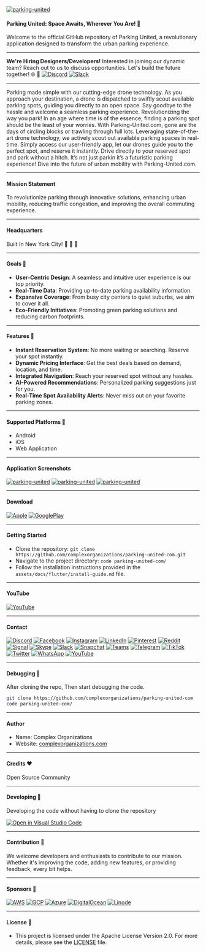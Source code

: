 [![parking-united](https://raw.githubusercontent.com/complexorganizations/parking-united-com/main/assets/images/logos/logo.svg)](https://www.parking-united.com)

#### Parking United: Space Awaits, Wherever You Are! 🚗

Welcome to the official GitHub repository of Parking United, a revolutionary application designed to transform the urban parking experience.

---

**We're Hiring Designers/Developers!** Interested in joining our dynamic team? Reach out to us to discuss opportunities. Let's build the future together! 🌐 🚀 [![Discord](https://raw.githubusercontent.com/complexorganizations/parking-united-com/main/assets/images/icons/social_media/discord.svg)](https://discord.gg/2DmfdBdMwg) [![Slack](https://raw.githubusercontent.com/complexorganizations/parking-united-com/main/assets/images/icons/social_media/slack.svg)](https://parking-unitedcom.slack.com/archives/C05QM7PS9GV/p1693631754500589)

---

Parking made simple with our cutting-edge drone technology. As you approach your destination, a drone is dispatched to swiftly scout available parking spots, guiding you directly to an open space. Say goodbye to the hassle and welcome a seamless parking experience. Revolutionizing the way you park! In an age where time is of the essence, finding a parking spot should be the least of your worries. With Parking-United.com, gone are the days of circling blocks or trawling through full lots. Leveraging state-of-the-art drone technology, we actively scout out available parking spaces in real-time. Simply access our user-friendly app, let our drones guide you to the perfect spot, and reserve it instantly. Drive directly to your reserved spot and park without a hitch. It’s not just parkin it’s a futuristic parking experience! Dive into the future of urban mobility with Parking-United.com.

---

#### Mission Statement

To revolutionize parking through innovative solutions, enhancing urban mobility, reducing traffic congestion, and improving the overall commuting experience.

---

#### Headquarters

Built In New York City! 🗽 🦅 🍕

---

#### Goals 🌱

- **User-Centric Design**: A seamless and intuitive user experience is our top priority.
- **Real-Time Data**: Providing up-to-date parking availability information.
- **Expansive Coverage**: From busy city centers to quiet suburbs, we aim to cover it all.
- **Eco-Friendly Initiatives**: Promoting green parking solutions and reducing carbon footprints.

---

#### Features 🚀

- **Instant Reservation System**: No more waiting or searching. Reserve your spot instantly.
- **Dynamic Pricing Interface**: Get the best deals based on demand, location, and time.
- **Integrated Navigation**: Reach your reserved spot without any hassles.
- **AI-Powered Recommendations**: Personalized parking suggestions just for you.
- **Real-Time Spot Availability Alerts**: Never miss out on your favorite parking zones.

---

#### Supported Platforms 📱

- Android
- iOS
- Web Application

---

#### Application Screenshots

[![parking-united](https://raw.githubusercontent.com/complexorganizations/parking-united-com/main/assets/images/application/svg/home.svg)](https://www.parking-united.com)
[![parking-united](https://raw.githubusercontent.com/complexorganizations/parking-united-com/main/assets/images/application/svg/opened.svg)](https://www.parking-united.com)
[![parking-united](https://raw.githubusercontent.com/complexorganizations/parking-united-com/main/assets/images/application/svg/seekingparking.svg)](https://www.parking-united.com)

---

#### Download

[![Apple](https://raw.githubusercontent.com/complexorganizations/parking-united-com/main/assets/images/icons/app_store/apple.svg)](https://apps.apple.com/)
[![GooglePlay](https://raw.githubusercontent.com/complexorganizations/parking-united-com/main/assets/images/icons/app_store/googleplay.svg)](https://play.google.com/)

---

#### Getting Started

- Clone the repository: `git clone https://github.com/complexorganizations/parking-united-com.git`
- Navigate to the project directory: `code parking-united-com/`
- Follow the installation instructions provided in the `assets/docs/flutter/install-guide.md` file.

---

#### YouTube

[![YouTube](https://img.youtube.com/vi/wERKffMfsxU/default.jpg)](https://youtu.be/wERKffMfsxU)

---

#### Contact

[![Discord](https://raw.githubusercontent.com/complexorganizations/parking-united-com/main/assets/images/icons/social_media/discord.svg)](https://discord.gg/2DmfdBdMwg)
[![Facebook](https://raw.githubusercontent.com/complexorganizations/parking-united-com/main/assets/images/icons/social_media/facebook.svg)](https://www.facebook.com/parkingunited)
[![Instagram](https://raw.githubusercontent.com/complexorganizations/parking-united-com/main/assets/images/icons/social_media/instagram.svg)](https://www.instagram.com/)
[![LinkedIn](https://raw.githubusercontent.com/complexorganizations/parking-united-com/main/assets/images/icons/social_media/linkedin.svg)](https://www.linkedin.com/company/parking-united)
[![Pinterest](https://raw.githubusercontent.com/complexorganizations/parking-united-com/main/assets/images/icons/social_media/pinterest.svg)](https://www.pinterest.com/parking_united/)
[![Reddit](https://raw.githubusercontent.com/complexorganizations/parking-united-com/main/assets/images/icons/social_media/reddit.svg)](https://www.reddit.com/r/parking_united/)
[![Signal](https://raw.githubusercontent.com/complexorganizations/parking-united-com/main/assets/images/icons/social_media/signal.svg)](https://signal.group/#CjQKIPhEy6Pk8c-wXi-6O3DRXQ3eSLvJNqW61uq46Y-Ya3mrEhDaILflpc1oE9joFmzC3REG)
[![Skype](https://raw.githubusercontent.com/complexorganizations/parking-united-com/main/assets/images/icons/social_media/skype.svg)](https://join.skype.com/hjhsrvQlinZk)
[![Slack](https://raw.githubusercontent.com/complexorganizations/parking-united-com/main/assets/images/icons/social_media/slack.svg)](https://parking-unitedcom.slack.com/archives/C05QM7PS9GV/p1693631754500589)
[![Snapchat](https://raw.githubusercontent.com/complexorganizations/parking-united-com/main/assets/images/icons/social_media/snapchat.svg)](https://www.snapchat.com/)
[![Teams](https://raw.githubusercontent.com/complexorganizations/parking-united-com/main/assets/images/icons/social_media/teams.svg)](https://teams.live.com/l/community/FAAHt8haBHMqRRUOwI)
[![Telegram](https://raw.githubusercontent.com/complexorganizations/parking-united-com/main/assets/images/icons/social_media/telegram.svg)](https://t.me/parking_united_com)
[![TikTok](https://raw.githubusercontent.com/complexorganizations/parking-united-com/main/assets/images/icons/social_media/tiktok.svg)](https://www.tiktok.com/)
[![Twitter](https://raw.githubusercontent.com/complexorganizations/parking-united-com/main/assets/images/icons/social_media/twitter.svg)](https://twitter.com/parking_united)
[![WhatsApp](https://raw.githubusercontent.com/complexorganizations/parking-united-com/main/assets/images/icons/social_media/whatsapp.svg)](https://chat.whatsapp.com/KR0nia4ajom2NWl32YOYZK)
[![YouTube](https://raw.githubusercontent.com/complexorganizations/parking-united-com/main/assets/images/icons/social_media/youtube.svg)](https://www.youtube.com/)

---

#### Debugging 🐛

After cloning the repo, Then start debugging the code.

```bash
git clone https://github.com/complexorganizations/parking-united-com
code parking-united-com/
```

---

#### Author

- Name: Complex Organizations
- Website: [complexorganizations.com](https://www.complexorganizations.com)

---

#### Credits ❤️

Open Source Community

---

#### Developing 🤝

Developing the code without having to clone the repository

[![Open in Visual Studio Code](https://img.shields.io/badge/preview%20in-vscode.dev-blue)](https://open.vscode.dev/complexorganizations/dji-feed-ingestion)

---

#### Contribution 🤝

We welcome developers and enthusiasts to contribute to our mission. Whether it's improving the code, adding new features, or providing feedback, every bit helps.

---

#### Sponsors 🤝

[![AWS](https://raw.githubusercontent.com/complexorganizations/parking-united-com/main/assets/images/icons/cloud_providers/aws.svg)](https://aws.amazon.com/)
[![GCP](https://raw.githubusercontent.com/complexorganizations/parking-united-com/main/assets/images/icons/cloud_providers/gcp.svg)](https://cloud.google.com/)
[![Azure](https://raw.githubusercontent.com/complexorganizations/parking-united-com/main/assets/images/icons/cloud_providers/azure.svg)](https://azure.microsoft.com/)
[![DigitalOcean](https://raw.githubusercontent.com/complexorganizations/parking-united-com/main/assets/images/icons/cloud_providers/digitalocean.svg)](https://www.digitalocean.com/)
[![Linode](https://raw.githubusercontent.com/complexorganizations/parking-united-com/main/assets/images/icons/cloud_providers/linode.svg)](https://www.linode.com/)

---

#### License 📝

- This project is licensed under the Apache License Version 2.0. For more details, please see the [LICENSE](https://raw.githubusercontent.com/complexorganizations/parking-united.com/main/.github/license) file.
